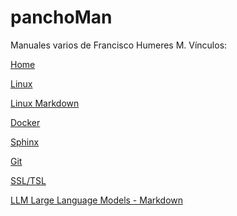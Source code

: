 # panchoMan
Manuales varios de Francisco Humeres M.
Vínculos:

[Home](https://panchohumeres.github.io/panchoMan/)

[Linux](https://panchohumeres.gitlab.io/linux_man/)

[Linux Markdown](/linux/markdown/index.md)

[Docker](https://panchohumeres.gitlab.io/docker_man_page/)

[Sphinx](/sphinx/sphinx.md)

[Git](/GIT/git.md)

[SSL/TSL](https://panchohumeres.gitlab.io/ssl_tsl_man)

[LLM Large Language Models - Markdown](LLM/llm-index.md)
